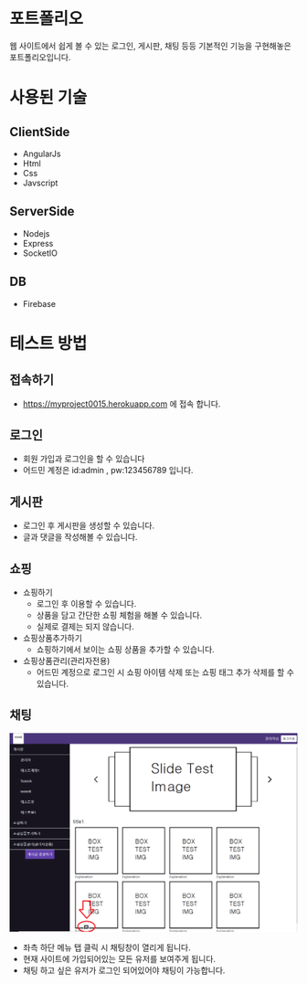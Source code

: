 # 포트폴리오
웹 사이트에서 쉽게 볼 수 있는 로그인, 게시판, 채팅 등등 기본적인 기능을 구현해놓은 포트폴리오입니다.
# 사용된 기술
## ClientSide
* AngularJs
* Html
* Css
* Javscript
## ServerSide
* Nodejs
* Express
* SocketIO
## DB
* Firebase
# 테스트 방법
## **접속하기**
* https://myproject0015.herokuapp.com 에 접속 합니다.
## **로그인**
* 회원 가입과 로그인을 할 수 있습니다
* 어드민 계정은 id:admin , pw:123456789 입니다.
## **게시판**
* 로그인 후 게시판을 생성할 수 있습니다.
* 글과 댓글을 작성해볼 수 있습니다.
## **쇼핑**
* 쇼핑하기
    * 로그인 후 이용할 수 있습니다.
    * 상품을 담고 간단한 쇼핑 체험을 해볼 수 있습니다.
    * 실제로 결제는 되지 않습니다.
* 쇼핑상품추가하기
    * 쇼핑하기에서 보이는 쇼핑 상품을 추가할 수 있습니다.
* 쇼핑상품관리(관리자전용)
    * 어드민 계정으로 로그인 시 쇼핑 아이템 삭제 또는 쇼핑 태그 추가 삭제를 할 수 있습니다.
## **채팅**
![Alt text](./chatExplain.png)
* 좌측 하단 메뉴 탭 클릭 시 채팅창이 열리게 됩니다.
* 현재 사이트에 가입되어있는 모든 유저를 보여주게 됩니다.
* 채팅 하고 싶은 유저가 로그인 되어있어야 채팅이 가능합니다.

